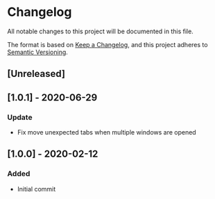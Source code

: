 # Changelog

All notable changes to this project will be documented in this file.

The format is based on [Keep a Changelog](https://keepachangelog.com/en/1.0.0/),
and this project adheres to [Semantic Versioning](https://semver.org/spec/v2.0.0.html).

## [Unreleased]


## [1.0.1] - 2020-06-29

### Update

- Fix move unexpected tabs when multiple windows are opened

## [1.0.0] - 2020-02-12

### Added

- Initial commit
